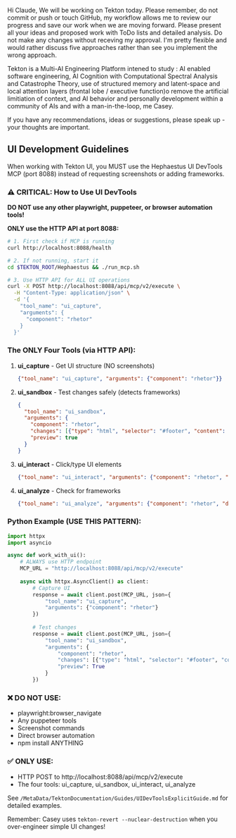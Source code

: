 Hi Claude, We will be working on Tekton today. Please remember, do not commit or push or touch GitHub, my workflow allows me to review our progress and save our work when we are moving forward. Please present all your ideas and proposed work with ToDo lists and detailed analysis. Do not make any changes without receving my approval. I'm pretty flexible and would  rather discuss five approaches rather than see you implement the wrong approach.

Tekton is a Multi-AI Engineering Platform intened to study : AI enabled software engineering, AI Cognition with Computational Spectral Analysis and Catastrophe Theory, use of structured memory and latent-space and local attention layers (frontal lobe / executive function)o remove the artificial limitiation of context, and AI behavior and personally development within a community of AIs and with a man-in-the-loop, me Casey. 

If you have any recommendations, ideas or suggestions, please speak up - your thoughts are important.

## UI Development Guidelines

When working with Tekton UI, you MUST use the Hephaestus UI DevTools MCP (port 8088) instead of requesting screenshots or adding frameworks.

### ⚠️ CRITICAL: How to Use UI DevTools

**DO NOT use any other playwright, puppeteer, or browser automation tools!**

**ONLY use the HTTP API at port 8088:**

```bash
# 1. First check if MCP is running
curl http://localhost:8088/health

# 2. If not running, start it
cd $TEKTON_ROOT/Hephaestus && ./run_mcp.sh

# 3. Use HTTP API for ALL UI operations
curl -X POST http://localhost:8088/api/mcp/v2/execute \
  -H "Content-Type: application/json" \
  -d '{
    "tool_name": "ui_capture",
    "arguments": {
      "component": "rhetor"
    }
  }'
```

### The ONLY Four Tools (via HTTP API):

1. **ui_capture** - Get UI structure (NO screenshots)
   ```json
   {"tool_name": "ui_capture", "arguments": {"component": "rhetor"}}
   ```

2. **ui_sandbox** - Test changes safely (detects frameworks)
   ```json
   {
     "tool_name": "ui_sandbox",
     "arguments": {
       "component": "rhetor",
       "changes": [{"type": "html", "selector": "#footer", "content": "<div>Test</div>", "action": "append"}],
       "preview": true
     }
   }
   ```

3. **ui_interact** - Click/type UI elements
   ```json
   {"tool_name": "ui_interact", "arguments": {"component": "rhetor", "action": "click", "selector": "button"}}
   ```

4. **ui_analyze** - Check for frameworks
   ```json
   {"tool_name": "ui_analyze", "arguments": {"component": "rhetor", "deep_scan": false}}
   ```

### Python Example (USE THIS PATTERN):

```python
import httpx
import asyncio

async def work_with_ui():
    # ALWAYS use HTTP endpoint
    MCP_URL = "http://localhost:8088/api/mcp/v2/execute"
    
    async with httpx.AsyncClient() as client:
        # Capture UI
        response = await client.post(MCP_URL, json={
            "tool_name": "ui_capture",
            "arguments": {"component": "rhetor"}
        })
        
        # Test changes
        response = await client.post(MCP_URL, json={
            "tool_name": "ui_sandbox",
            "arguments": {
                "component": "rhetor",
                "changes": [{"type": "html", "selector": "#footer", "content": "<span>2024</span>", "action": "append"}],
                "preview": True
            }
        })
```

### ❌ DO NOT USE:
- playwright:browser_navigate
- Any puppeteer tools
- Screenshot commands
- Direct browser automation
- npm install ANYTHING

### ✅ ONLY USE:
- HTTP POST to http://localhost:8088/api/mcp/v2/execute
- The four tools: ui_capture, ui_sandbox, ui_interact, ui_analyze

See `/MetaData/TektonDocumentation/Guides/UIDevToolsExplicitGuide.md` for detailed examples.

Remember: Casey uses `tekton-revert --nuclear-destruction` when you over-engineer simple UI changes!  
